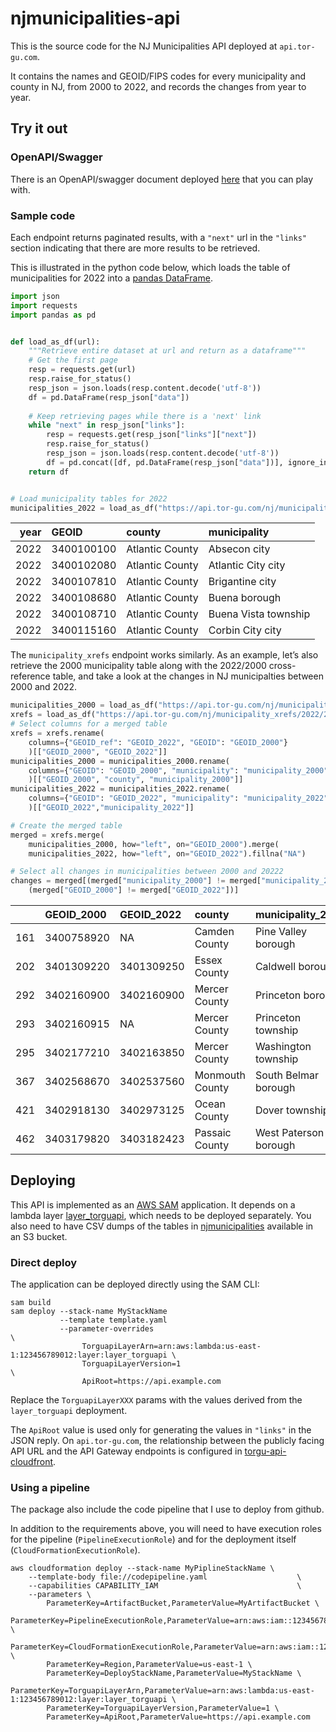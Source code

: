 
# njmunicipalities-api

This is the source code for the NJ Municipalities API deployed at
`api.tor-gu.com`.

It contains the names and GEOID/FIPS codes for every municipality and
county in NJ, from 2000 to 2022, and records the changes from year to
year.

## Try it out

### OpenAPI/Swagger

There is an OpenAPI/swagger document deployed
[here](https://tor-gu.com/apis/njmunicipalities.html) that you can play
with.

### Sample code

Each endpoint returns paginated results, with a `"next"` url in the
`"links"` section indicating that there are more results to be
retrieved.

This is illustrated in the python code below, which loads the table of
municipalities for 2022 into a [pandas
DataFrame](https://pandas.pydata.org/docs/reference/api/pandas.DataFrame.html).

``` python
import json
import requests
import pandas as pd


def load_as_df(url):
    """Retrieve entire dataset at url and return as a dataframe"""
    # Get the first page
    resp = requests.get(url)
    resp.raise_for_status()
    resp_json = json.loads(resp.content.decode('utf-8'))
    df = pd.DataFrame(resp_json["data"])
    
    # Keep retrieving pages while there is a 'next' link
    while "next" in resp_json["links"]:
        resp = requests.get(resp_json["links"]["next"])
        resp.raise_for_status()
        resp_json = json.loads(resp.content.decode('utf-8'))
        df = pd.concat([df, pd.DataFrame(resp_json["data"])], ignore_index = True)
    return df


# Load municipality tables for 2022
municipalities_2022 = load_as_df("https://api.tor-gu.com/nj/municipalities/2022")
```

| year | GEOID      | county          | municipality         |
| ---: | :--------- | :-------------- | :------------------- |
| 2022 | 3400100100 | Atlantic County | Absecon city         |
| 2022 | 3400102080 | Atlantic County | Atlantic City city   |
| 2022 | 3400107810 | Atlantic County | Brigantine city      |
| 2022 | 3400108680 | Atlantic County | Buena borough        |
| 2022 | 3400108710 | Atlantic County | Buena Vista township |
| 2022 | 3400115160 | Atlantic County | Corbin City city     |

The `municipality_xrefs` endpoint works similarly. As an example, let’s
also retrieve the 2000 municipality table along with the 2022/2000
cross-reference table, and take a look at the changes in NJ
municipalties between 2000 and 2022.

``` python
municipalities_2000 = load_as_df("https://api.tor-gu.com/nj/municipalities/2000")
xrefs = load_as_df("https://api.tor-gu.com/nj/municipality_xrefs/2022/2000")
# Select columns for a merged table
xrefs = xrefs.rename(
    columns={"GEOID_ref": "GEOID_2022", "GEOID": "GEOID_2000"}
    )[["GEOID_2000", "GEOID_2022"]]
municipalities_2000 = municipalities_2000.rename(
    columns={"GEOID": "GEOID_2000", "municipality": "municipality_2000"}
    )[["GEOID_2000", "county", "municipality_2000"]]
municipalities_2022 = municipalities_2022.rename(
    columns={"GEOID": "GEOID_2022", "municipality": "municipality_2022"}
    )[["GEOID_2022","municipality_2022"]]

# Create the merged table
merged = xrefs.merge(
    municipalities_2000, how="left", on="GEOID_2000").merge(
    municipalities_2022, how="left", on="GEOID_2022").fillna("NA")

# Select all changes in municipalities between 2000 and 20222
changes = merged[(merged["municipality_2000"] != merged["municipality_2022"]) | 
    (merged["GEOID_2000"] != merged["GEOID_2022"])]
```

|     | GEOID\_2000 | GEOID\_2022 | county          | municipality\_2000    | municipality\_2022    |
| :-- | :---------- | :---------- | :-------------- | :-------------------- | :-------------------- |
| 161 | 3400758920  | NA          | Camden County   | Pine Valley borough   | NA                    |
| 202 | 3401309220  | 3401309250  | Essex County    | Caldwell borough      | Caldwell borough      |
| 292 | 3402160900  | 3402160900  | Mercer County   | Princeton borough     | Princeton             |
| 293 | 3402160915  | NA          | Mercer County   | Princeton township    | NA                    |
| 295 | 3402177210  | 3402163850  | Mercer County   | Washington township   | Robbinsville township |
| 367 | 3402568670  | 3402537560  | Monmouth County | South Belmar borough  | Lake Como borough     |
| 421 | 3402918130  | 3402973125  | Ocean County    | Dover township        | Toms River township   |
| 462 | 3403179820  | 3403182423  | Passaic County  | West Paterson borough | Woodland Park borough |

## Deploying

This API is implemented as an [AWS
SAM](https://aws.amazon.com/serverless/sam/) application. It depends on
a lambda layer
[layer\_torguapi](https://github.com/tor-gu/layer_torguapi), which needs
to be deployed separately. You also need to have CSV dumps of the tables
in [njmunicipalities](https://github.com/tor-gu/njmunicipalities)
available in an S3 bucket.

### Direct deploy

The application can be deployed directly using the SAM CLI:

    sam build
    sam deploy --stack-name MyStackName
               --template template.yaml
               --parameter-overrides                                                            \
                    TorguapiLayerArn=arn:aws:lambda:us-east-1:123456789012:layer:layer_torguapi \
                    TorguapiLayerVersion=1                                                      \
                    ApiRoot=https://api.example.com 

Replace the `TorguapiLayerXXX` params with the values derived from the
`layer_torguapi` deployment.

The `ApiRoot` value is used only for generating the values in `"links"`
in the JSON reply. On `api.tor-gu.com`, the relationship between the
publicly facing API URL and the API Gateway endpoints is configured in
[torgu-api-cloudfront](https://github.com/tor-gu/torgu-api-cloudfront).

### Using a pipeline

The package also include the code pipeline that I use to deploy from
github.

In addition to the requirements above, you will need to have execution
roles for the pipeline (`PipelineExecutionRole`) and for the deployment
itself (`CloudFormationExecutionRole`).

    aws cloudformation deploy --stack-name MyPiplineStackName \
        --template-body file://codepipeline.yaml                    \
        --capabilities CAPABILITY_IAM                               \
        --parameters \
            ParameterKey=ArtifactBucket,ParameterValue=MyArtifactBucket \
            ParameterKey=PipelineExecutionRole,ParameterValue=arn:aws:iam::123456789012:role/MyPipelineExecutionRole \
            ParameterKey=CloudFormationExecutionRole,ParameterValue=arn:aws:iam::123456789012:role/MyCloudFormationExecutionRole \
            ParameterKey=Region,ParameterValue=us-east-1 \
            ParameterKey=DeployStackName,ParameterValue=MyStackName \
            ParameterKey=TorguapiLayerArn,ParameterValue=arn:aws:lambda:us-east-1:123456789012:layer:layer_torguapi \
            ParameterKey=TorguapiLayerVersion,ParameterValue=1 \
            ParameterKey=ApiRoot,ParameterValue=https://api.example.com

